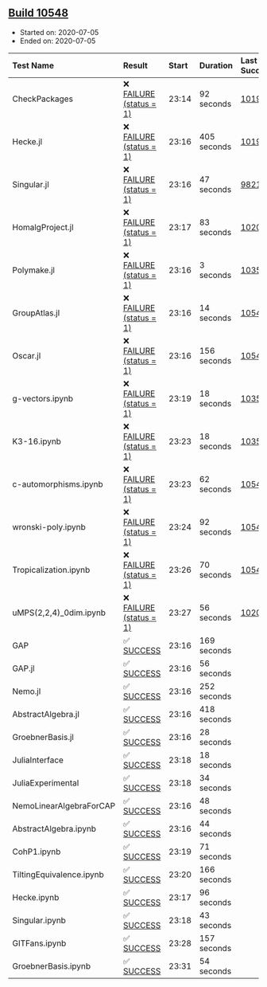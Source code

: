 ## [Build 10548](https://oscarci.mathematik.uni-kl.de/job/oscar/10548/)

* Started on: 2020-07-05
* Ended on: 2020-07-05

| Test Name    | Result | Start | Duration | Last Success | First Failure |
|:-------------|:-------|:------|:---------|:-------------|:--------------|
| CheckPackages | ❌ [FAILURE (status = 1)](https://oscarci.mathematik.uni-kl.de/job/oscar/10548/artifact/logs/build-10548/CheckPackages.log) | 23:14 | 92 seconds | [10197](https://oscarci.mathematik.uni-kl.de/job/oscar/10197/) | [10198](https://oscarci.mathematik.uni-kl.de/job/oscar/10198/) |
| Hecke.jl | ❌ [FAILURE (status = 1)](https://oscarci.mathematik.uni-kl.de/job/oscar/10548/artifact/logs/build-10548/Hecke.jl.log) | 23:16 | 405 seconds | [10197](https://oscarci.mathematik.uni-kl.de/job/oscar/10197/) | [10198](https://oscarci.mathematik.uni-kl.de/job/oscar/10198/) |
| Singular.jl | ❌ [FAILURE (status = 1)](https://oscarci.mathematik.uni-kl.de/job/oscar/10548/artifact/logs/build-10548/Singular.jl.log) | 23:16 | 47 seconds | [9821](https://oscarci.mathematik.uni-kl.de/job/oscar/9821/) | [9822](https://oscarci.mathematik.uni-kl.de/job/oscar/9822/) |
| HomalgProject.jl | ❌ [FAILURE (status = 1)](https://oscarci.mathematik.uni-kl.de/job/oscar/10548/artifact/logs/build-10548/HomalgProject.jl.log) | 23:17 | 83 seconds | [10209](https://oscarci.mathematik.uni-kl.de/job/oscar/10209/) | [10210](https://oscarci.mathematik.uni-kl.de/job/oscar/10210/) |
| Polymake.jl | ❌ [FAILURE (status = 1)](https://oscarci.mathematik.uni-kl.de/job/oscar/10548/artifact/logs/build-10548/Polymake.jl.log) | 23:16 | 3 seconds | [10356](https://oscarci.mathematik.uni-kl.de/job/oscar/10356/) | [10357](https://oscarci.mathematik.uni-kl.de/job/oscar/10357/) |
| GroupAtlas.jl | ❌ [FAILURE (status = 1)](https://oscarci.mathematik.uni-kl.de/job/oscar/10548/artifact/logs/build-10548/GroupAtlas.jl.log) | 23:16 | 14 seconds | [10547](https://oscarci.mathematik.uni-kl.de/job/oscar/10547/) | [10548](https://oscarci.mathematik.uni-kl.de/job/oscar/10548/) |
| Oscar.jl | ❌ [FAILURE (status = 1)](https://oscarci.mathematik.uni-kl.de/job/oscar/10548/artifact/logs/build-10548/Oscar.jl.log) | 23:16 | 156 seconds | [10547](https://oscarci.mathematik.uni-kl.de/job/oscar/10547/) | [10548](https://oscarci.mathematik.uni-kl.de/job/oscar/10548/) |
| g-vectors.ipynb | ❌ [FAILURE (status = 1)](https://oscarci.mathematik.uni-kl.de/job/oscar/10548/artifact/logs/build-10548/g-vectors.ipynb.log) | 23:19 | 18 seconds | [10356](https://oscarci.mathematik.uni-kl.de/job/oscar/10356/) | [10357](https://oscarci.mathematik.uni-kl.de/job/oscar/10357/) |
| K3-16.ipynb | ❌ [FAILURE (status = 1)](https://oscarci.mathematik.uni-kl.de/job/oscar/10548/artifact/logs/build-10548/K3-16.ipynb.log) | 23:23 | 18 seconds | [10356](https://oscarci.mathematik.uni-kl.de/job/oscar/10356/) | [10357](https://oscarci.mathematik.uni-kl.de/job/oscar/10357/) |
| c-automorphisms.ipynb | ❌ [FAILURE (status = 1)](https://oscarci.mathematik.uni-kl.de/job/oscar/10548/artifact/logs/build-10548/c-automorphisms.ipynb.log) | 23:23 | 62 seconds | [10546](https://oscarci.mathematik.uni-kl.de/job/oscar/10546/) | [10547](https://oscarci.mathematik.uni-kl.de/job/oscar/10547/) |
| wronski-poly.ipynb | ❌ [FAILURE (status = 1)](https://oscarci.mathematik.uni-kl.de/job/oscar/10548/artifact/logs/build-10548/wronski-poly.ipynb.log) | 23:24 | 92 seconds | [10547](https://oscarci.mathematik.uni-kl.de/job/oscar/10547/) | [10548](https://oscarci.mathematik.uni-kl.de/job/oscar/10548/) |
| Tropicalization.ipynb | ❌ [FAILURE (status = 1)](https://oscarci.mathematik.uni-kl.de/job/oscar/10548/artifact/logs/build-10548/Tropicalization.ipynb.log) | 23:26 | 70 seconds | [10547](https://oscarci.mathematik.uni-kl.de/job/oscar/10547/) | [10548](https://oscarci.mathematik.uni-kl.de/job/oscar/10548/) |
| uMPS(2,2,4)_0dim.ipynb | ❌ [FAILURE (status = 1)](https://oscarci.mathematik.uni-kl.de/job/oscar/10548/artifact/logs/build-10548/uMPS-2-2-4-_0dim.ipynb.log) | 23:27 | 56 seconds | [10209](https://oscarci.mathematik.uni-kl.de/job/oscar/10209/) | [10210](https://oscarci.mathematik.uni-kl.de/job/oscar/10210/) |
| GAP | ✅ [SUCCESS](https://oscarci.mathematik.uni-kl.de/job/oscar/10548/artifact/logs/build-10548/GAP.log) | 23:16 | 169 seconds |  |  |
| GAP.jl | ✅ [SUCCESS](https://oscarci.mathematik.uni-kl.de/job/oscar/10548/artifact/logs/build-10548/GAP.jl.log) | 23:16 | 56 seconds |  |  |
| Nemo.jl | ✅ [SUCCESS](https://oscarci.mathematik.uni-kl.de/job/oscar/10548/artifact/logs/build-10548/Nemo.jl.log) | 23:16 | 252 seconds |  |  |
| AbstractAlgebra.jl | ✅ [SUCCESS](https://oscarci.mathematik.uni-kl.de/job/oscar/10548/artifact/logs/build-10548/AbstractAlgebra.jl.log) | 23:16 | 418 seconds |  |  |
| GroebnerBasis.jl | ✅ [SUCCESS](https://oscarci.mathematik.uni-kl.de/job/oscar/10548/artifact/logs/build-10548/GroebnerBasis.jl.log) | 23:16 | 28 seconds |  |  |
| JuliaInterface | ✅ [SUCCESS](https://oscarci.mathematik.uni-kl.de/job/oscar/10548/artifact/logs/build-10548/JuliaInterface.log) | 23:18 | 18 seconds |  |  |
| JuliaExperimental | ✅ [SUCCESS](https://oscarci.mathematik.uni-kl.de/job/oscar/10548/artifact/logs/build-10548/JuliaExperimental.log) | 23:18 | 34 seconds |  |  |
| NemoLinearAlgebraForCAP | ✅ [SUCCESS](https://oscarci.mathematik.uni-kl.de/job/oscar/10548/artifact/logs/build-10548/NemoLinearAlgebraForCAP.log) | 23:16 | 48 seconds |  |  |
| AbstractAlgebra.ipynb | ✅ [SUCCESS](https://oscarci.mathematik.uni-kl.de/job/oscar/10548/artifact/logs/build-10548/AbstractAlgebra.ipynb.log) | 23:16 | 44 seconds |  |  |
| CohP1.ipynb | ✅ [SUCCESS](https://oscarci.mathematik.uni-kl.de/job/oscar/10548/artifact/logs/build-10548/CohP1.ipynb.log) | 23:19 | 71 seconds |  |  |
| TiltingEquivalence.ipynb | ✅ [SUCCESS](https://oscarci.mathematik.uni-kl.de/job/oscar/10548/artifact/logs/build-10548/TiltingEquivalence.ipynb.log) | 23:20 | 166 seconds |  |  |
| Hecke.ipynb | ✅ [SUCCESS](https://oscarci.mathematik.uni-kl.de/job/oscar/10548/artifact/logs/build-10548/Hecke.ipynb.log) | 23:17 | 96 seconds |  |  |
| Singular.ipynb | ✅ [SUCCESS](https://oscarci.mathematik.uni-kl.de/job/oscar/10548/artifact/logs/build-10548/Singular.ipynb.log) | 23:18 | 43 seconds |  |  |
| GITFans.ipynb | ✅ [SUCCESS](https://oscarci.mathematik.uni-kl.de/job/oscar/10548/artifact/logs/build-10548/GITFans.ipynb.log) | 23:28 | 157 seconds |  |  |
| GroebnerBasis.ipynb | ✅ [SUCCESS](https://oscarci.mathematik.uni-kl.de/job/oscar/10548/artifact/logs/build-10548/GroebnerBasis.ipynb.log) | 23:31 | 54 seconds |  |  |
